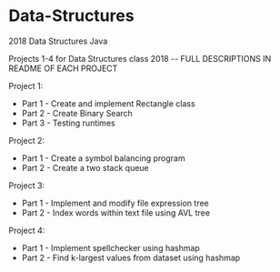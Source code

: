 # Data-Structures
2018 Data Structures Java

Projects 1-4 for Data Structures class 2018 -- FULL DESCRIPTIONS IN README OF EACH PROJECT

Project 1: 
- Part 1 - Create and implement Rectangle class  
- Part 2 - Create Binary Search  
- Part 3 - Testing runtimes  
             
Project 2: 
- Part 1 - Create a symbol balancing program  
- Part 2 - Create a two stack queue   
             
Project 3: 
- Part 1 - Implement and modify file expression tree  
- Part 2 - Index words within text file using AVL tree  
             
Project 4: 
- Part 1 - Implement spellchecker using hashmap  
- Part 2 - Find k-largest values from dataset using hashmap  
